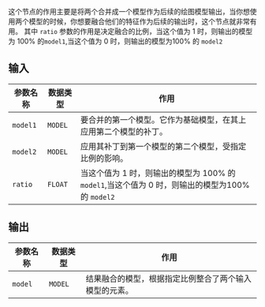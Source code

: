 
这个节点的作用主要是将两个合并成一个模型作为后续的绘图模型输出，当你想使用两个模型的时候，你想要融合他们的特征作为后续的输出时，这个节点就非常有用。
其中 `ratio` 参数的作用是决定融合的比例，当这个值为 1 时，则输出的模型为 100% 的`model1`,当这个值为 0 时，则输出的模型为100% 的  `model2`

## 输入

| 参数名称 | 数据类型 | 作用 |
| --- | --- | --- |
| `model1` | `MODEL` | 要合并的第一个模型。它作为基础模型，在其上应用第二个模型的补丁。 |
| `model2` | `MODEL` | 应用其补丁到第一个模型的第二个模型，受指定比例的影响。 |
| `ratio`   | `FLOAT`  | 当这个值为 1 时，则输出的模型为 100% 的`model1`,当这个值为 0 时，则输出的模型为100% 的  `model2` |

## 输出

| 参数名称 | 数据类型 | 作用 |
| --- | --- | --- |
| `model`  | `MODEL`  | 结果融合的模型，根据指定比例整合了两个输入模型的元素。 |
